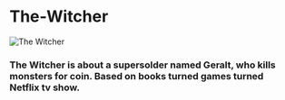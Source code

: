 # The-Witcher

![The Witcher](Witcher.png)


### The Witcher is about a supersolder named Geralt, who kills monsters for coin. Based on books turned games turned Netflix tv show.
